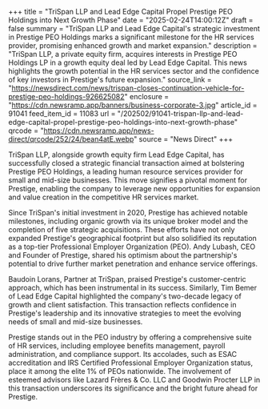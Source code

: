 +++
title = "TriSpan LLP and Lead Edge Capital Propel Prestige PEO Holdings into Next Growth Phase"
date = "2025-02-24T14:00:12Z"
draft = false
summary = "TriSpan LLP and Lead Edge Capital's strategic investment in Prestige PEO Holdings marks a significant milestone for the HR services provider, promising enhanced growth and market expansion."
description = "TriSpan LLP, a private equity firm, acquires interests in Prestige PEO Holdings LP in a growth equity deal led by Lead Edge Capital. This news highlights the growth potential in the HR services sector and the confidence of key investors in Prestige's future expansion."
source_link = "https://newsdirect.com/news/trispan-closes-continuation-vehicle-for-prestige-peo-holdings-926625082"
enclosure = "https://cdn.newsramp.app/banners/business-corporate-3.jpg"
article_id = 91041
feed_item_id = 11083
url = "/202502/91041-trispan-llp-and-lead-edge-capital-propel-prestige-peo-holdings-into-next-growth-phase"
qrcode = "https://cdn.newsramp.app/news-direct/qrcode/252/24/bean4atE.webp"
source = "News Direct"
+++

<p>TriSpan LLP, alongside growth equity firm Lead Edge Capital, has successfully closed a strategic financial transaction aimed at bolstering Prestige PEO Holdings, a leading human resource services provider for small and mid-size businesses. This move signifies a pivotal moment for Prestige, enabling the company to leverage new opportunities for expansion and value creation in the competitive HR services market.</p><p>Since TriSpan's initial investment in 2020, Prestige has achieved notable milestones, including organic growth via its unique broker model and the completion of five strategic acquisitions. These efforts have not only expanded Prestige's geographical footprint but also solidified its reputation as a top-tier Professional Employer Organization (PEO). Andy Lubash, CEO and Founder of Prestige, shared his optimism about the partnership's potential to drive further market penetration and enhance service offerings.</p><p>Baudoin Lorans, Partner at TriSpan, praised Prestige's customer-centric approach, which has been instrumental in its success. Similarly, Tim Bemer of Lead Edge Capital highlighted the company's two-decade legacy of growth and client satisfaction. This transaction reflects confidence in Prestige's leadership and its innovative strategies to meet the evolving needs of small and mid-size businesses.</p><p>Prestige stands out in the PEO industry by offering a comprehensive suite of HR services, including employee benefits management, payroll administration, and compliance support. Its accolades, such as ESAC accreditation and IRS Certified Professional Employer Organization status, place it among the elite 1% of PEOs nationwide. The involvement of esteemed advisors like Lazard Frères & Co. LLC and Goodwin Procter LLP in this transaction underscores its significance and the bright future ahead for Prestige.</p>